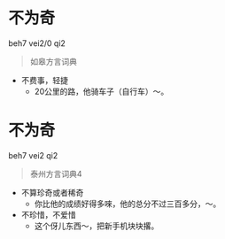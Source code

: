 # 不为奇
beh7 vei2/0 qi2
> 如皋方言词典
- 不费事，轻捷
  - 20公里的路，他骑车子（自行车）～。

# 不为奇
beh7 vei2 qi2
> 泰州方言词典4
- 不算珍奇或者稀奇
  - 你比他的成绩好得多唻，他的总分不过三百多分，～。
- 不珍惜，不爱惜
  - 这个伢儿东西～，把新手机块块撂。
